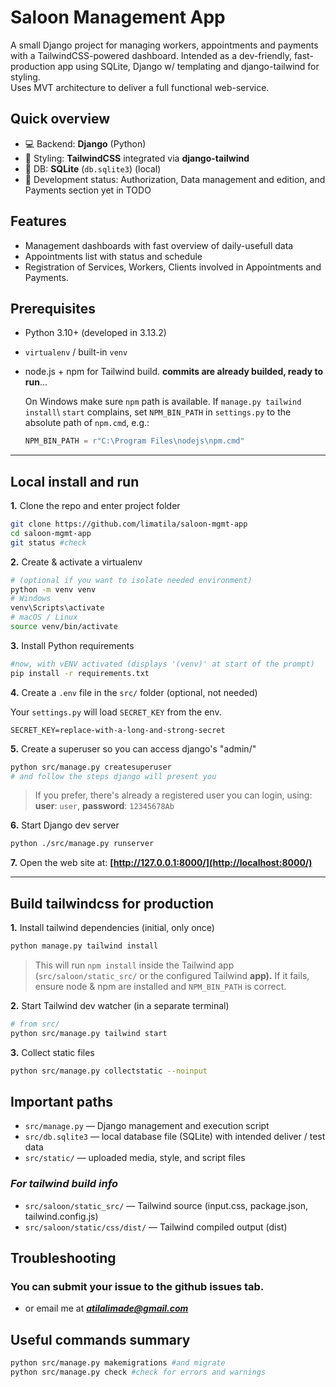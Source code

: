 # Saloon Management App

A small Django project for managing workers, appointments and payments with a TailwindCSS-powered dashboard. Intended as a dev-friendly, fast-production app using SQLite, Django w/ templating and django-tailwind for styling.
<br> Uses MVT architecture to deliver a full functional web-service.



## Quick overview

- 💻 Backend: **Django** (Python)
- 🎨 Styling: **TailwindCSS** integrated via **django-tailwind**
- 📄 DB: **SQLite** (`db.sqlite3`) (local)
- 🚀 Development status: Authorization, Data management and edition, and Payments section yet in TODO



## Features

- Management dashboards with fast overview of daily-usefull data
- Appointments list with status and schedule
- Registration of Services, Workers, Clients involved in Appointments and Payments.


## Prerequisites

- Python 3.10+ (developed in 3.13.2)
- `virtualenv` / built-in `venv`
- node.js + npm for Tailwind build. **commits are already builded, ready to run**...

    On Windows make sure `npm` path is available. If `manage.py tailwind install`\ `start` complains, set `NPM_BIN_PATH` in `settings.py` to the absolute path of `npm.cmd`, e.g.:
    ```py
    NPM_BIN_PATH = r"C:\Program Files\nodejs\npm.cmd"
    ```


---


## Local install and run

**1.** Clone the repo and enter project folder

```bash
git clone https://github.com/limatila/saloon-mgmt-app
cd saloon-mgmt-app
git status #check
```

**2.** Create & activate a virtualenv 

```bash
# (optional if you want to isolate needed environment)
python -m venv venv
# Windows
venv\Scripts\activate
# macOS / Linux
source venv/bin/activate
```

**3.** Install Python requirements

```bash
#now, with vENV activated (displays '(venv)' at start of the prompt)
pip install -r requirements.txt
```

**4.** Create a `.env` file in the `src/` folder (optional, not needed)

 Your `settings.py` will load `SECRET_KEY` from the env.
```env
SECRET_KEY=replace-with-a-long-and-strong-secret
```


**5.** Create a superuser so you can access django's "admin/"

```bash
python src/manage.py createsuperuser
# and follow the steps django will present you
```

> If you prefer, there's already a registered user you can login, using: **user**: `user`, **password**: `12345678Ab`

**6.** Start Django dev server

```bash
python ./src/manage.py runserver
```

**7.** Open the web site at:
    **[http://127.0.0.1:8000/](http://localhost:8000/)**


---


## Build tailwindcss for production
**1.** Install tailwind dependencies (initial, only once)

```bash
python manage.py tailwind install
```
> This will run `npm install` inside the Tailwind app (`src/saloon/static_src/` or the configured Tailwind **app).** If it fails, ensure node & npm are installed and `NPM_BIN_PATH` is correct.

**2.** Start Tailwind dev watcher (in a separate terminal)

```bash
# from src/
python src/manage.py tailwind start
```

**3.** Collect static files

```bash
python src/manage.py collectstatic --noinput
```

## Important paths

- `src/manage.py` — Django management and execution script
- `src/db.sqlite3` — local database file (SQLite) with intended deliver / test data
- `src/static/` — uploaded media, style, and script files

### *For tailwind build info*
- `src/saloon/static_src/` — Tailwind source (input.css, package.json, tailwind.config.js)
- `src/saloon/static/css/dist/` — Tailwind compiled output (dist)



## Troubleshooting

### You can submit your issue to the github issues tab.
- or email me at ***atilalimade@gmail.com***


## Useful commands summary

```bash
python src/manage.py makemigrations #and migrate
python src/manage.py check #check for errors and warnings
```
